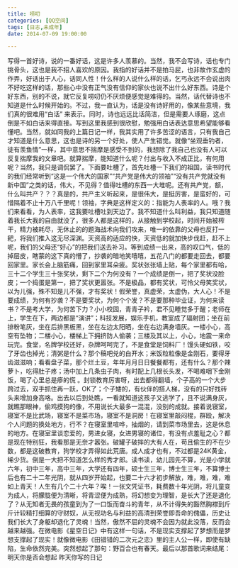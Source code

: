 ```yaml
---
title: 唠叨
categories: [QQ空间]
tags: [日志,未成年]
date: 2014-07-09 19:00:00

---
```


写得一首好诗，说的一番好话，这是许多人羡慕的。当然，我不会写诗，话也专门挑骨头，这也是我不招人喜欢的原因。我指的好话并不是拍马屁，也非故作玄虚的作弄，好话出于人心，话同人性！什么样的人说什么样的话，乞丐永远不会说出肉不好吃这样的话，那些心中没有正气没有信仰的家伙也说不出什么好东西。诗是个好东西，别的不说，就它反复唠叨仍不厌烦便感觉是难得的。当然，话代替诗也不知道是什么时候开始的。不过，我一直认为，话是没有诗好用的，像某些意境，我们真的很难用“白话” 来表示。同时，诗也远远比话简洁，但是需要人琢磨，这点倒是不如白话来得直接。写到这里我感到很欣慰，勉强用白话表达意思希望能够看懂吧。当然，就如同我的上篇日记一样，我其实用了许多苦涩的语言，只有我自己才知道是什么意思，这也是诗的另一个好处，使人产生错觉。就像“坐观垂钓者，徒有羡鱼情”一样，其中意思不揣摩是感受不到的，我想除了我自己也没有人可以反复揣摩我的文章吧。就算揣摩，能知道什么呢？付出与收入不成正比，有何用呢？当然，我只是调侃罢了。下面要吐槽了，首先吐槽一下我们的祖国，读书时代的我们经常听到“这是一个伟大的国家”“共产党是伟大的领袖”“没有共产党就没有新中国”之类的话，伟大，不见得？值得吐槽的东西一大堆呢。还有共产党，额，什么叫共产？？？真是的，共产主义听起来，是很伟大，是挺厉害，是蛮好的，可惜隔着不止十万八千里呢！领袖，字典是这样定义的：指能为人表率的人。哦？我们来看看，为人表率，这我要吐槽吐到天边了。我不知道什么叫利益，我只知道随着我长大我的自由就没了，很多人都是这样的，从接触到学校起，时间开始被榨干，精力被耗尽，无休止的的题海战术向我们攻来，唯一的依靠的父母也反打一耙，将我们推入这无尽深渊。天资高的适应的快，天资低的就加快步伐赶，赶不上呢，我们的父母还“好心”的把我们送去补习。等到成绩一出来，高的叹口气，低的掉层皮，瞎蒙的这下真的懵了，抄袭的暗地笑嘻嘻，五花八门的都要走回去，都要回家里。家长会上脑筋痛，回到家里耳朵疲。奖状张张墙上贴，每个家里都有哈，三十二个学生三十张奖状，剩下二个为何没有？一个成绩是倒一，把了奖状没脸皮；一个捣蛋是第一，把了奖状更嚣张。不是极品，都有奖状，可怜父母笑奖状，以为儿强，殊不知是儿不强，才有奖状！假荣誉，真虚荣，太虚伪，大人心！不是要成绩，为何有抄袭？不是要奖状，为何个个发？不是要那种毕业证，为何来读书？不是考大学，为何苦下力？小小校园，青青子衿，君不见睡觉多于醒；老师在上，学生在下，两边都是“演讲”；科技发展，娱乐手机，教室成了辐射团；坐在前排粉笔灰，坐在后排黑板黑，坐在左边太阳晒，坐在右边满身墙灰。一楼小心，高空有坠物；二楼小心，楼梯上下拥挤防人偷袭；三楼及其以上，小心，地震一来命玩完。食堂，名牌学校还好，杂牌呵呵完了，不是食堂是饲料厂！馒头硬如铁，咬了牙齿也掉光；清粥是什么？那个稿吧兑的白开水；米饭粒粒像是金刚石，要得牙齿滋滋响；看看盘子菜，那个烂土豆，年年月月日日餐餐都有，还有什么？那个辣萝卜，吃得肚子疼；汤中加上几条虫子肉，有时配上几根长头发，不喝难咽下金刚饭，喝了心里总是瘆的慌 。封锁教育厉害呀，出去都得翻墙，个子高的一个大步跨过去，双手抓住再一跃，OK了；个子矮的，有伙伴的搭人梯，没有的只好找砖头来增加身高咯。出去以后到处瞧，一看就知道这孩子又逃学了，且不说满身灰，就瞧那眼神，偷鸡摸狗的像，不用说长大最多一混混，没别的成就。接着说寝室，寝室不是比武场，寝室不是菜市场，寝室不是洞房！在寝室里敲闷棍，群殴，解决个人问题的换处地方，行不？在寝室里喧哗，抽烟的，请到菜市场里去，这是休息的地方。在寝室里谈恋爱的，男进女寝，女进男寝的诸位，有没有点羞耻之心？都是现在特别狂，我看那是无奈才嚣张。破罐子破摔的大有人在，苟且偷生的不在少数，都是这破教育，狗学校才弄得如此荒唐。成人成才也有，不过都是24K黄金，稀少货。倒是一大把不知道怎么样的秀才郎。读书读，幼儿园先不算，光是小学就六年，初中三年，高中三年，大学还有四年，硕士生三年，博士生三年，不算博士后也有二十二年光阴，就从四岁开始起，也要二十六才初步解放，难，难，难，难如上青天！人生有几个二十六年？唉！一张文凭证书，耗费数十年光阴，将儿童变为成人，将朦胧便为清晰，将青涩便为成熟，将幻想变为理智，是长大了还是退化了？从无知者无畏的孩童到为了一口饭而奋斗的青年，从不计得失的豁然胸襟到斤斤计较精打细算的守财奴，从无视功名与利益的高清到荣誉即吾命的傀儡，历史让我们长大了身躯却退化了灵魂！当然，傲然不屈的灵魂不会因为就此没落，反而会越来越强。在微电影《星空日记》中有这样一句话，不是现实支撑起了梦想而是梦想支撑起了现实！就像微电影《田错错的二次元之恋》里的主人公一样，即使有缺陷，生命依然完美。突然想起了那句：野百合也有春天。最后以那首歌词来结尾：
明天你是否会想起
 昨天你写的日记